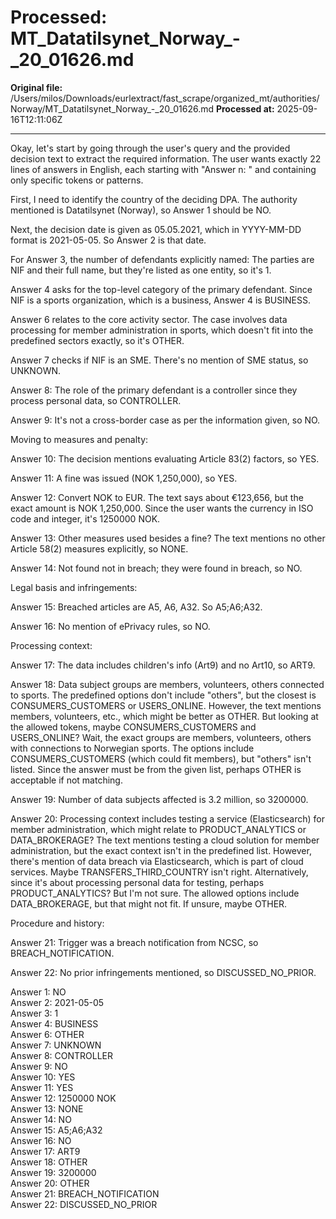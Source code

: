 # Processed: MT_Datatilsynet_Norway_-_20_01626.md

**Original file:** /Users/milos/Downloads/eurlextract/fast_scrape/organized_mt/authorities/Norway/MT_Datatilsynet_Norway_-_20_01626.md
**Processed at:** 2025-09-16T12:11:06Z

---

<think>
Okay, let's start by going through the user's query and the provided decision text to extract the required information. The user wants exactly 22 lines of answers in English, each starting with "Answer n: " and containing only specific tokens or patterns.

First, I need to identify the country of the deciding DPA. The authority mentioned is Datatilsynet (Norway), so Answer 1 should be NO.

Next, the decision date is given as 05.05.2021, which in YYYY-MM-DD format is 2021-05-05. So Answer 2 is that date.

For Answer 3, the number of defendants explicitly named: The parties are NIF and their full name, but they're listed as one entity, so it's 1.

Answer 4 asks for the top-level category of the primary defendant. Since NIF is a sports organization, which is a business, Answer 4 is BUSINESS.

Answer 6 relates to the core activity sector. The case involves data processing for member administration in sports, which doesn't fit into the predefined sectors exactly, so it's OTHER.

Answer 7 checks if NIF is an SME. There's no mention of SME status, so UNKNOWN.

Answer 8: The role of the primary defendant is a controller since they process personal data, so CONTROLLER.

Answer 9: It's not a cross-border case as per the information given, so NO.

Moving to measures and penalty:

Answer 10: The decision mentions evaluating Article 83(2) factors, so YES.

Answer 11: A fine was issued (NOK 1,250,000), so YES.

Answer 12: Convert NOK to EUR. The text says about €123,656, but the exact amount is NOK 1,250,000. Since the user wants the currency in ISO code and integer, it's 1250000 NOK.

Answer 13: Other measures used besides a fine? The text mentions no other Article 58(2) measures explicitly, so NONE.

Answer 14: Not found not in breach; they were found in breach, so NO.

Legal basis and infringements:

Answer 15: Breached articles are A5, A6, A32. So A5;A6;A32.

Answer 16: No mention of ePrivacy rules, so NO.

Processing context:

Answer 17: The data includes children's info (Art9) and no Art10, so ART9.

Answer 18: Data subject groups are members, volunteers, others connected to sports. The predefined options don't include "others", but the closest is CONSUMERS_CUSTOMERS or USERS_ONLINE. However, the text mentions members, volunteers, etc., which might be better as OTHER. But looking at the allowed tokens, maybe CONSUMERS_CUSTOMERS and USERS_ONLINE? Wait, the exact groups are members, volunteers, others with connections to Norwegian sports. The options include CONSUMERS_CUSTOMERS (which could fit members), but "others" isn't listed. Since the answer must be from the given list, perhaps OTHER is acceptable if not matching.

Answer 19: Number of data subjects affected is 3.2 million, so 3200000.

Answer 20: Processing context includes testing a service (Elasticsearch) for member administration, which might relate to PRODUCT_ANALYTICS or DATA_BROKERAGE? The text mentions testing a cloud solution for member administration, but the exact context isn't in the predefined list. However, there's mention of data breach via Elasticsearch, which is part of cloud services. Maybe TRANSFERS_THIRD_COUNTRY isn't right. Alternatively, since it's about processing personal data for testing, perhaps PRODUCT_ANALYTICS? But I'm not sure. The allowed options include DATA_BROKERAGE, but that might not fit. If unsure, maybe OTHER.

Procedure and history:

Answer 21: Trigger was a breach notification from NCSC, so BREACH_NOTIFICATION.

Answer 22: No prior infringements mentioned, so DISCUSSED_NO_PRIOR.
</think>

Answer 1: NO  
Answer 2: 2021-05-05  
Answer 3: 1  
Answer 4: BUSINESS  
Answer 6: OTHER  
Answer 7: UNKNOWN  
Answer 8: CONTROLLER  
Answer 9: NO  
Answer 10: YES  
Answer 11: YES  
Answer 12: 1250000 NOK  
Answer 13: NONE  
Answer 14: NO  
Answer 15: A5;A6;A32  
Answer 16: NO  
Answer 17: ART9  
Answer 18: OTHER  
Answer 19: 3200000  
Answer 20: OTHER  
Answer 21: BREACH_NOTIFICATION  
Answer 22: DISCUSSED_NO_PRIOR